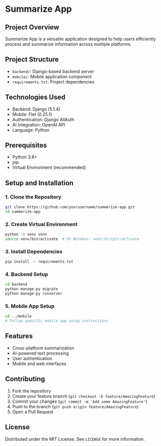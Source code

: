 # Summarize App

## Project Overview
Summarize App is a versatile application designed to help users efficiently process and summarize information across multiple platforms.

## Project Structure
- `backend/`: Django-based backend server
- `mobile/`: Mobile application component
- `requirements.txt`: Project dependencies

## Technologies Used
- Backend: Django (5.1.4)
- Mobile: Flet (0.25.1)
- Authentication: Django AllAuth
- AI Integration: OpenAI API
- Language: Python

## Prerequisites
- Python 3.8+
- pip
- Virtual Environment (recommended)

## Setup and Installation

### 1. Clone the Repository
```bash
git clone https://github.com/yourusername/summerize-app.git
cd summerize-app
```

### 2. Create Virtual Environment
```bash
python -m venv venv
source venv/bin/activate  # On Windows: venv\Scripts\activate
```

### 3. Install Dependencies
```bash
pip install -r requirements.txt
```

### 4. Backend Setup
```bash
cd backend
python manage.py migrate
python manage.py runserver
```

### 5. Mobile App Setup
```bash
cd ../mobile
# Follow specific mobile app setup instructions
```

## Features
- Cross-platform summarization
- AI-powered text processing
- User authentication
- Mobile and web interfaces

## Contributing
1. Fork the repository
2. Create your feature branch (`git checkout -b feature/AmazingFeature`)
3. Commit your changes (`git commit -m 'Add some AmazingFeature'`)
4. Push to the branch (`git push origin feature/AmazingFeature`)
5. Open a Pull Request

## License
Distributed under the MIT License. See `LICENSE` for more information.


